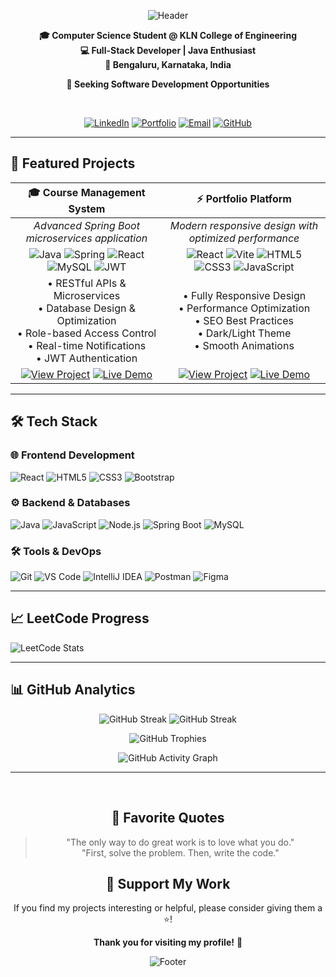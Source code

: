<div align="center">

![Header](https://capsule-render.vercel.app/api?type=waving&color=0:667eea,100:764ba2&height=250&section=header&text=Vasanth%20Raj&fontSize=50&fontAlignY=35&animation=fadeIn&desc=Full-Stack%20Developer%20•%20Java%20Specialist&descAlignY=70&descSize=20&fontColor=ffffff&descColor=ffffff)

</div>

<div align="center">

**🎓 Computer Science Student @ KLN College of Engineering**  
**💻 Full-Stack Developer | Java Enthusiast**  
**📍 Bengaluru, Karnataka, India**  

**🚀 Seeking Software Development Opportunities**

</div>

<br>

<div align="center">

[![LinkedIn](https://img.shields.io/badge/LinkedIn-0A66C2?style=for-the-badge&logo=linkedin&logoColor=white&labelColor=0A66C2&color=0A66C2&animation=spin)](https://www.linkedin.com/in/iamvasanthraj/)
[![Portfolio](https://img.shields.io/badge/Portfolio-FF6B6B?style=for-the-badge&logo=atom&logoColor=white&labelColor=FF6B6B&color=FF6B6B&animation=pulse)](https://iamvasanthraj.github.io/)
[![Email](https://img.shields.io/badge/Email-D14836?style=for-the-badge&logo=gmail&logoColor=white)](https://mail.google.com/mail/?view=cm&to=imvasanthraj003@gmail.com)
[![GitHub](https://img.shields.io/badge/GitHub-181717?style=for-the-badge&logo=github&logoColor=white&labelColor=181717&color=181717&animation=bounce)](https://github.com/iamvasanthraj)

</div>

---

## 🚀 Featured Projects

| **🎓 Course Management System** | **⚡ Portfolio Platform** |
|:---:|:---:|
| *Advanced Spring Boot microservices application* | *Modern responsive design with optimized performance* |
| ![Java](https://img.shields.io/badge/Java-ED8B00?style=for-the-badge&logo=java&logoColor=white) ![Spring](https://img.shields.io/badge/Spring_Boot-6DB33F?style=for-the-badge&logo=spring-boot&logoColor=white) ![React](https://img.shields.io/badge/React-61DAFB?style=for-the-badge&logo=react&logoColor=black) ![MySQL](https://img.shields.io/badge/MySQL-4479A1?style=for-the-badge&logo=mysql&logoColor=white) ![JWT](https://img.shields.io/badge/JWT-000000?style=for-the-badge&logo=json-web-tokens&logoColor=white) | ![React](https://img.shields.io/badge/React-61DAFB?style=for-the-badge&logo=react&logoColor=black) ![Vite](https://img.shields.io/badge/Vite-646CFF?style=for-the-badge&logo=vite&logoColor=white) ![HTML5](https://img.shields.io/badge/HTML5-E34F26?style=for-the-badge&logo=html5&logoColor=white) ![CSS3](https://img.shields.io/badge/CSS3-1572B6?style=for-the-badge&logo=css3&logoColor=white) ![JavaScript](https://img.shields.io/badge/JavaScript-F7DF1E?style=for-the-badge&logo=javascript&logoColor=black) |
| • RESTful APIs & Microservices<br>• Database Design & Optimization<br>• Role-based Access Control<br>• Real-time Notifications<br>• JWT Authentication | • Fully Responsive Design<br>• Performance Optimization<br>• SEO Best Practices<br>• Dark/Light Theme<br>• Smooth Animations |
| [![View Project](https://img.shields.io/badge/🔗_View_Project-4285F4?style=for-the-badge&logo=github&logoColor=white)](https://github.com/iamvasanthraj/CourseMangement-React) [![Live Demo](https://img.shields.io/badge/🚀_Live_Demo-34A853?style=for-the-badge&logo=rocket&logoColor=white)](https://course-demo.com) | [![View Project](https://img.shields.io/badge/🔗_View_Project-4285F4?style=for-the-badge&logo=github&logoColor=white)](https://github.com/iamvasanthraj/portfolio) [![Live Demo](https://img.shields.io/badge/🚀_Live_Demo-34A853?style=for-the-badge&logo=rocket&logoColor=white)](https://iamvasanthraj.github.io/) |

---

## 🛠️ Tech Stack


### 🌐 Frontend Development
![React](https://img.shields.io/badge/React-%2320232a.svg?style=for-the-badge&logo=react&logoColor=%2361DAFB)
![HTML5](https://img.shields.io/badge/HTML5-%23E34F26.svg?style=for-the-badge&logo=html5&logoColor=white)
![CSS3](https://img.shields.io/badge/CSS3-%231572B6.svg?style=for-the-badge&logo=css3&logoColor=white)
![Bootstrap](https://img.shields.io/badge/Bootstrap-%23563D7C.svg?style=for-the-badge&logo=bootstrap&logoColor=white)

### ⚙️ Backend & Databases
![Java](https://img.shields.io/badge/Java-%23ED8B00.svg?style=for-the-badge&logo=java&logoColor=white)
![JavaScript](https://img.shields.io/badge/JavaScript-%23F7DF1E.svg?style=for-the-badge&logo=javascript&logoColor=black)
![Node.js](https://img.shields.io/badge/Node.js-339933?style=for-the-badge&logo=node.js&logoColor=white)
![Spring Boot](https://img.shields.io/badge/Spring_Boot-%236DB33F.svg?style=for-the-badge&logo=spring-boot&logoColor=white)
![MySQL](https://img.shields.io/badge/MySQL-%2300f.svg?style=for-the-badge&logo=mysql&logoColor=white)

### 🛠️ Tools & DevOps
![Git](https://img.shields.io/badge/Git-%23F05033.svg?style=for-the-badge&logo=git&logoColor=white)
![VS Code](https://img.shields.io/badge/VS_Code-%23007ACC.svg?style=for-the-badge&logo=visual-studio-code&logoColor=white)
![IntelliJ IDEA](https://img.shields.io/badge/IntelliJ_IDEA-%23000000.svg?style=for-the-badge&logo=intellij-idea&logoColor=white)
![Postman](https://img.shields.io/badge/Postman-%23FF6C37.svg?style=for-the-badge&logo=postman&logoColor=white)
![Figma](https://img.shields.io/badge/Figma-%23F24E1E.svg?style=for-the-badge&logo=figma&logoColor=white)

---

## 📈 LeetCode Progress

![LeetCode Stats](https://leetcard.jacoblin.cool/pmvashari007?theme=dark&border=0)

---

## 📊 GitHub Analytics

<div align="center">
  
![GitHub Streak](https://github-readme-streak-stats.herokuapp.com/?user=iamvasanthraj&theme=radical&hide_border=true&background=0d1117&ring=58a6ff&fire=58a6ff&currStreakLabel=58a6ff)
![GitHub Streak](https://streak-stats.demolab.com/?user=iamvasanthraj&theme=radical&hide_border=true)


![GitHub Trophies](https://github-profile-trophy.vercel.app/?username=iamvasanthraj&theme=radical&no-bg=true&no-frame=true&margin-w=20)


![GitHub Activity Graph](https://github-readme-activity-graph.vercel.app/graph?username=iamvasanthraj&theme=react-dark&hide_border=true&area=true&bg_color=0d1117&color=58a6ff&line=58a6ff&point=58a6ff&area_color=0d1117)

</div>

---

<br>

<div align="center">

## 📜 Favorite Quotes

> "The only way to do great work is to love what you do."  
> "First, solve the problem. Then, write the code."

## 🌟 Support My Work

If you find my projects interesting or helpful, please consider giving them a ⭐!

**Thank you for visiting my profile!** 🚀

![Footer](https://capsule-render.vercel.app/api?type=waving&color=0:00f2fe,100:4facfe&height=120&section=footer&animation=fadeIn&reversal=true)

</div>
